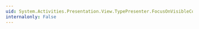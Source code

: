 ```yaml
---
uid: System.Activities.Presentation.View.TypePresenter.FocusOnVisibleControl
internalonly: False
---
```

